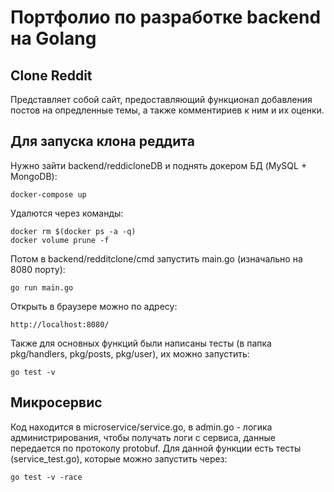 # Портфолио по разработке backend на Golang

## Clone Reddit
Представляет собой сайт, предоставляющий функционал добавления постов на опредленные темы, а также
комментириев к ним и их оценки.

## Для запуска клона реддита
Нужно зайти backend/reddicloneDB и поднять докером БД (MySQL + MongoDB):

    docker-compose up

Удалются через команды:

    docker rm $(docker ps -a -q)
    docker volume prune -f

Потом в backend/redditclone/cmd запустить main.go (изначально на 8080 порту):

    go run main.go

Открыть в браузере можно по адресу:

    http://localhost:8080/

Также для основных функций были написаны тесты (в папка pkg/handlers, pkg/posts, pkg/user), их можно запустить:

    go test -v

## Микросервис
Код находится в microservice/service.go, в admin.go - логика администрирования, чтобы получать логи с сервиса, данные
передается по протоколу protobuf.
Для данной функции есть тесты (service_test.go), которые можно запустить через:

    go test -v -race